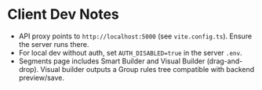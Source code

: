 # Client Dev Notes

- API proxy points to `http://localhost:5000` (see `vite.config.ts`). Ensure the server runs there.
- For local dev without auth, set `AUTH_DISABLED=true` in the server `.env`.
- Segments page includes Smart Builder and Visual Builder (drag-and-drop). Visual builder outputs a Group rules tree compatible with backend preview/save.
